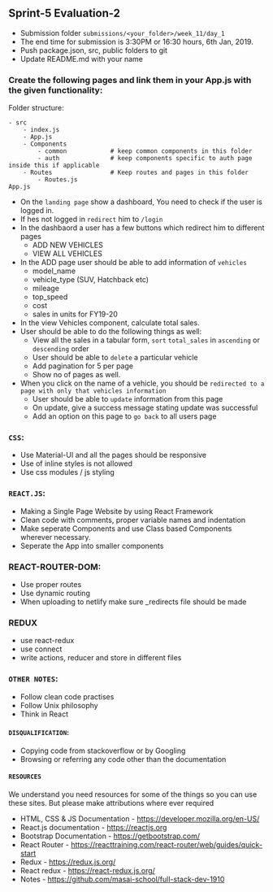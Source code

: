 ## Sprint-5 Evaluation-2

- Submission folder `submissions/<your_folder>/week_11/day_1`
- The end time for submission is 3:30PM or 16:30 hours, 6th Jan, 2019.
- Push package.json, src, public folders to git 
- Update README.md with your name

###  Create the following pages and link them in your App.js with the given functionality:

Folder structure:
```
- src
    - index.js
    - App.js
    - Components
        - common            # keep common components in this folder
        - auth              # keep components specific to auth page inside this if applicable
    - Routes                # Keep routes and pages in this folder
        - Routes.js
App.js
```

- On the `landing page` show a dashboard, You need to check if the user is logged in.
- If hes not logged in `redirect` him to `/login`
- In the dashbaord a user has a few buttons which redirect him to different pages
    - ADD NEW VEHICLES
    - VIEW ALL VEHICLES
- In the ADD page user should be able to add information of `vehicles`
    - model_name
    - vehicle_type (SUV, Hatchback etc)
    - mileage
    - top_speed
    - cost
    - sales in units for FY19-20
- In the view Vehicles component, calculate total sales.
- User should be able to do the following things as well:
    - View all the sales in a tabular form, `sort` `total_sales` in `ascending` or `descending` order
    - User should be able to `delete` a particular vehicle
    - Add pagination for 5 per page
    - Show no of pages as well. 
- When you click on the name of a vehicle, you should be `redirected to a page with only that vehicles information`
    - User should be able to `update` information from this page
    - On update, give a success message stating update was successful
    - Add an option on this page to `go back` to all users page


### `CSS`:
- Use Material-UI and all the pages should be responsive
- Use of inline styles is not allowed
- Use css modules / js styling

### `REACT.JS`:
- Making a Single Page Website by using React Framework
- Clean code with comments, proper variable names and indentation
- Make seperate Components and use Class based Components wherever necessary. 
- Seperate the App into smaller components

### REACT-ROUTER-DOM:
- Use proper routes
- Use dynamic routing 
- When uploading to netlify make sure _redirects file should be made

### REDUX
- use react-redux
- use connect
- write actions, reducer and store in different files

### `OTHER NOTES`:
- Follow clean code practises
- Follow Unix philosophy
- Think in React

#### `DISQUALIFICATION`:

- Copying code from stackoverflow or by Googling
- Browsing or referring any code other than the documentation

#### `RESOURCES`

We understand you need resources for some of the things so you can use these sites. But please make attributions where ever required

- HTML, CSS & JS Documentation - <https://developer.mozilla.org/en-US/>
- React.js documentation - <https://reactjs.org>
- Bootstrap Documentation - https://getbootstrap.com/
- React Router - https://reacttraining.com/react-router/web/guides/quick-start
- Redux - https://redux.js.org/
- React redux - https://react-redux.js.org/
- Notes - https://github.com/masai-school/full-stack-dev-1910